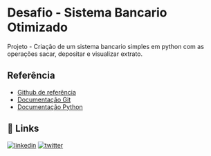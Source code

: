 
# Desafio - Sistema Bancario Otimizado

Projeto - Criação de um sistema bancario simples em python com as operações sacar, depositar e visualizar extrato.


## Referência

 - [Github de referência](https://github.com/digitalinnovationone/trilha-python-dio/blob/main/00%20-%20Fundamentos/desafio.py)
 - [Documentação Git](https://git-scm.com/about)
 - [Documentação Python](https://www.python.org/)


## 🔗 Links
[![linkedin](https://img.shields.io/badge/linkedin-0A66C2?style=for-the-badge&logo=linkedin&logoColor=white)](https://www.linkedin.com/in/ednaldo-ribeiro/)
[![twitter](https://img.shields.io/badge/twitter-1DA1F2?style=for-the-badge&logo=twitter&logoColor=white)](https://twitter.com/minoeddy)
